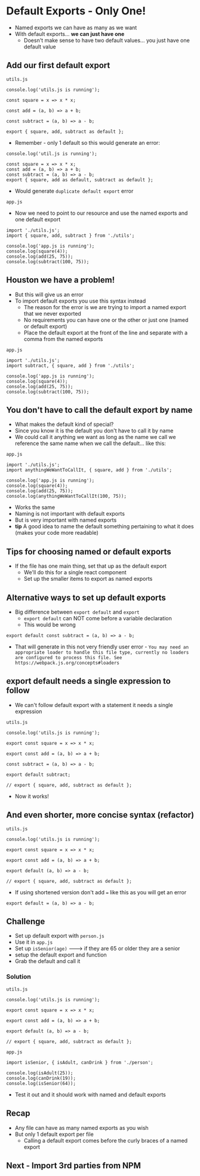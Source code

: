 # Default Exports - Only One!
* Named exports we can have as many as we want
* With default exports... **we can just have one**
    - Doesn't make sense to have two default values... you just have one default value

## Add our first default export
`utils.js`

```
console.log('utils.js is running');

const square = x => x * x;

const add = (a, b) => a + b;

const subtract = (a, b) => a - b;

export { square, add, subtract as default };
```

* Remember - only 1 default so this would generate an error:

```
console.log('util.js is running');

const square = x => x * x;
const add = (a, b) => a + b;
const subtract = (a, b) => a - b;
export { square, add as default, subtract as default };
```

* Would generate `duplicate default export` error

`app.js`
* Now we need to point to our resource and use the named exports and one default export

```
import './utils.js';
import { square, add, subtract } from './utils';

console.log('app.js is running');
console.log(square(4));
console.log(add(25, 75));
console.log(subtract(100, 75));
```

## Houston we have a problem!
* But this will give us an error
* To import default exports you use this syntax instead
    - The reason for the error is we are trying to import a named export that we never exported
    - No requirements you can have one or the other or just one (named or default export)
    - Place the default export at the front of the line and separate with a comma from the named exports

`app.js`

```
import './utils.js';
import subtract, { square, add } from './utils';

console.log('app.js is running');
console.log(square(4));
console.log(add(25, 75));
console.log(subtract(100, 75));
```

## You don't have to call the default export by name 
* What makes the default kind of special?
* Since you know it is the default you don't have to call it by name
* We could call it anything we want as long as the name we call we reference the same name when we call the default... like this:

`app.js`

```
import './utils.js';
import anythingWeWantToCallIt, { square, add } from './utils';

console.log('app.js is running');
console.log(square(4));
console.log(add(25, 75));
console.log(anythingWeWantToCallIt(100, 75));
```

* Works the same
* Naming is not important with default exports
* But is very important with named exports
* **tip** A good idea to name the default something pertaining to what it does (makes your code more readable)

## Tips for choosing named or default exports
* If the file has one main thing, set that up as the default export
    - We'll do this for a single react component
    - Set up the smaller items to export as named exports

## Alternative ways to set up default exports
* Big difference between `export default` and `export`
    - `export default` can NOT come before a variable declaration
    - This would be wrong

```
export default const subtract = (a, b) => a - b;
```

* That will generate in this not very friendly user error - `You may need an appropriate loader to handle this file type, currently no loaders are configured to process this file. See https://webpack.js.org/concepts#loaders`

## export default needs a single expression to follow
* We can't follow default export with a statement it needs a single expression

`utils.js`

```
console.log('utils.js is running');

export const square = x => x * x;

export const add = (a, b) => a + b;

const subtract = (a, b) => a - b;

export default subtract;

// export { square, add, subtract as default };
```

* Now it works!

## And even shorter, more concise syntax (refactor)

`utils.js`

```
console.log('utils.js is running');

export const square = x => x * x;

export const add = (a, b) => a + b;

export default (a, b) => a - b;

// export { square, add, subtract as default };
```

* If using shortened version don't add `=` like this as you will get an error

```
export default = (a, b) => a - b;
```

## Challenge
* Set up default export with `person.js`
* Use it in `app.js`
* Set up `isSenior(age)` ---> if they are 65 or older they are a senior
* setup the default export and function
* Grab the default and call it

### Solution
`utils.js`

```
console.log('utils.js is running');

export const square = x => x * x;

export const add = (a, b) => a + b;

export default (a, b) => a - b;

// export { square, add, subtract as default };
```

`app.js`

```
import isSenior, { isAdult, canDrink } from './person';

console.log(isAdult(25));
console.log(canDrink(19));
console.log(isSenior(64));
```

* Test it out and it should work with named and default exports

## Recap
* Any file can have as many named exports as you wish
* But only 1 default export per file
    - Calling a default export comes before the curly braces of a named export

## Next - Import 3rd parties from NPM
